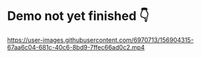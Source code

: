 # Demo not yet finished 👇



https://user-images.githubusercontent.com/6970713/156904315-67aa6c04-681c-40c6-8bd9-7ffec66ad0c2.mp4



